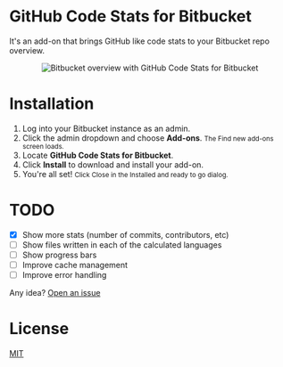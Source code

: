 # GitHub Code Stats for Bitbucket

It's an add-on that brings GitHub like code stats to your Bitbucket repo overview.

<p align="center">
  <img src="http://i.imgur.com/cQJlbN4.png" alt="Bitbucket overview with GitHub Code Stats for Bitbucket" />
</p>

# Installation

1. Log into your Bitbucket instance as an admin.
2. Click the admin dropdown and choose **Add-ons**. <small>The Find new add-ons screen loads.</small>
3. Locate **GitHub Code Stats for Bitbucket**.
4. Click **Install** to download and install your add-on.
5. You're all set! <small>Click Close in the Installed and ready to go dialog.</small>

# TODO

- [x] Show more stats (number of commits, contributors, etc)
- [ ] Show files written in each of the calculated languages
- [ ] Show progress bars
- [ ] Improve cache management
- [ ] Improve error handling

Any idea? [Open an issue](https://github.com/agurz/github-code-stats-for-bitbucket/issues/new)

# License

[MIT](https://github.com/agurz/github-code-stats-for-bitbucket/blob/master/LICENSE.txt)
